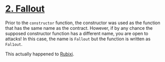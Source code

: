 # [2. Fallout](https://ethernaut.openzeppelin.com/level/0x5732B2F88cbd19B6f01E3a96e9f0D90B917281E5)

Prior to the `constructor` function, the constructor was used as the function that has the same name as the contract. However, if by any chance the supposed constructor function has a different name, you are open to attacks! In this case, the name is `Fallout` but the function is written as `Fal1out`.

This actually happened to [Rubixi](https://github.com/crytic/not-so-smart-contracts/tree/master/wrong_constructor_name).
